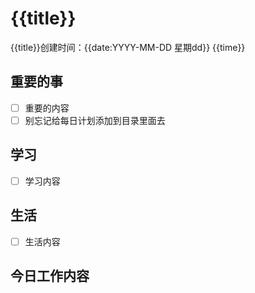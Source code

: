 # {{title}}

{{title}}创建时间：{{date:YYYY-MM-DD 星期dd}}  {{time}}

## 重要的事
- [ ] 重要的内容
- [ ] 别忘记给每日计划添加到目录里面去

## 学习
- [ ] 学习内容

## 生活
- [ ] 生活内容

## 今日工作内容
